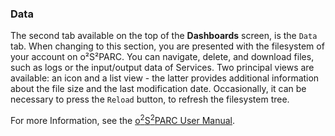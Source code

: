### Data

The second tab available on the top of the **Dashboards** screen, is the ```Data``` tab.
When changing to this section, you are presented with the filesystem of your account on 
o²S²PARC. You can navigate, delete, and download files, such as logs or the input/output data of Services. Two principal views are available: an icon and a list view - the latter provides additional information about the file size and the last modification date. Occasionally, it can be necessary to press the ```Reload``` button, to refresh the filesystem tree.

For more Information, see the [o<sup>2</sup>S<sup>2</sup>PARC User Manual](https://docs.osparc.io/#/).
